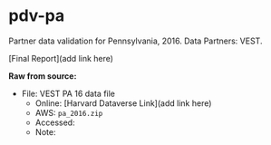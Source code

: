 # pdv-pa  
Partner data validation for Pennsylvania, 2016. Data Partners: VEST. 

[Final Report](add link here)

**Raw from source:**
- File: VEST PA 16 data file
  - Online: [Harvard Dataverse Link](add link here)
  - AWS: `pa_2016.zip`
  - Accessed: 
  - Note:
